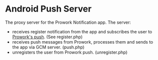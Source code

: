 Android Push Server
===============

The proxy server for the Prowork Notification app. The server:
* receives register notification from the app and subscribes the user to [Prowork's push](http://api.prowork.me/push-subscribe). (See register.php)
* receives push messages from Prowork, processes them and sends to the app via GCM server. (push.php)
* unregisters the user from Prowork push. (unregister.php)